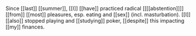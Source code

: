 Since [[last]] [[summer]], [[I]] [[have]] practiced radical [[[[abstention]]]] [[from]] [[most]] pleasures, esp. eating and [[sex]] (incl. masturbation). [[I]] [[also]] stopped playing and [[studying]] poker, [[despite]] this impacting [[my]] finances. 

